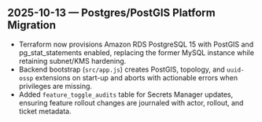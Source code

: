 ## 2025-10-13 — Postgres/PostGIS Platform Migration
- Terraform now provisions Amazon RDS PostgreSQL 15 with PostGIS and pg_stat_statements enabled, replacing the former MySQL instance while retaining subnet/KMS hardening.
- Backend bootstrap (`src/app.js`) creates PostGIS, topology, and `uuid-ossp` extensions on start-up and aborts with actionable errors when privileges are missing.
- Added `feature_toggle_audits` table for Secrets Manager updates, ensuring feature rollout changes are journaled with actor, rollout, and ticket metadata.

